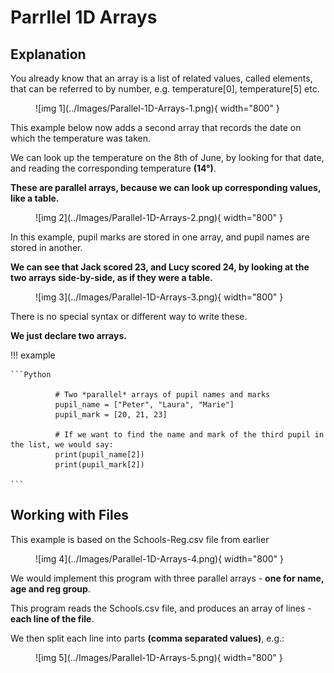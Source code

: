 # Parrllel 1D Arrays

## Explanation

You already know that an array is a list of related values, called elements, that can be referred to by number, e.g. temperature[0], temperature[5] etc. 

<figure markdown="span">
  ![img 1](../Images/Parallel-1D-Arrays-1.png){ width="800" }
</figure>


This example below now adds a second array that records the date on which the temperature was taken.

We can look up the temperature on the 8th of June, by looking for that date, and reading the corresponding temperature __(14°)__. 

__These are parallel arrays, because we can look up corresponding values, like a table.__

<figure markdown="span">
  ![img 2](../Images/Parallel-1D-Arrays-2.png){ width="800" }
</figure>

<!---{ width="300" }-->

In this example, pupil marks are stored in one array, and pupil names are stored in another. 

__We can see that Jack scored 23, and Lucy scored 24, by looking at the two arrays side-by-side, as if they were a table.__

<figure markdown="span">
  ![img 3](../Images/Parallel-1D-Arrays-3.png){ width="800" }
</figure>

There is no special syntax or different way to write these.

__We just declare two arrays.__

!!! example
	
	```Python
 
	          # Two *parallel* arrays of pupil names and marks
	          pupil_name = ["Peter", "Laura", "Marie"]
	          pupil_mark = [20, 21, 23]
	          
	          # If we want to find the name and mark of the third pupil in the list, we would say:
	          print(pupil_name[2])
	          print(pupil_mark[2])
	  
	```

## Working with Files

This example is based on the Schools-Reg.csv file from earlier

<figure markdown="span">
  ![img 4](../Images/Parallel-1D-Arrays-4.png){ width="800" }
</figure>

We would implement this program with three parallel arrays - __one for name, age and reg group__.

This program reads the Schools.csv file, and produces an array of lines - __each line of the file__. 

We then split each line into parts __(comma separated values)__, e.g.:

<figure markdown="span">
  ![img 5](../Images/Parallel-1D-Arrays-5.png){ width="800" }
</figure>

